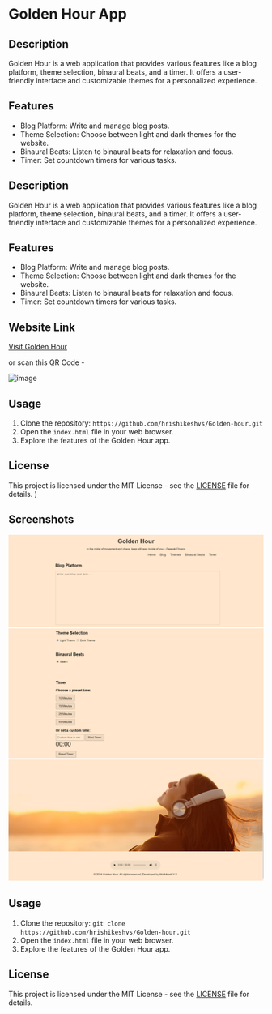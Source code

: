 # Golden Hour App



## Description

Golden Hour is a web application that provides various features like a blog platform, theme selection, binaural beats, and a timer. It offers a user-friendly interface and customizable themes for a personalized experience.

## Features

- Blog Platform: Write and manage blog posts.
- Theme Selection: Choose between light and dark themes for the website.
- Binaural Beats: Listen to binaural beats for relaxation and focus.
- Timer: Set countdown timers for various tasks.



## Description

Golden Hour is a web application that provides various features like a blog platform, theme selection, binaural beats, and a timer. It offers a user-friendly interface and customizable themes for a personalized experience.

## Features

- Blog Platform: Write and manage blog posts.
- Theme Selection: Choose between light and dark themes for the website.
- Binaural Beats: Listen to binaural beats for relaxation and focus.
- Timer: Set countdown timers for various tasks.

## Website Link

[Visit Golden Hour](https://hrishikeshvs.github.io/Golden-hour/)

or scan this QR Code -

![image](https://github.com/hrishikeshvs/Golden-hour/assets/87165698/8b73eba1-5a9b-4527-aef4-7b2d45dad092)



## Usage

1. Clone the repository: `https://github.com/hrishikeshvs/Golden-hour.git`
2. Open the `index.html` file in your web browser.
3. Explore the features of the Golden Hour app.

## License

This project is licensed under the MIT License - see the [LICENSE](LICENSE) file for details.
)

## Screenshots

![Screenshot 1](goldenshot1.png)
![Screenshot 2](goldenshot2.png)
![Screenshot 2](goldenshot3.png)

## Usage

1. Clone the repository: `git clone https://github.com/hrishikeshvs/Golden-hour.git`
2. Open the `index.html` file in your web browser.
3. Explore the features of the Golden Hour app.

## License

This project is licensed under the MIT License - see the [LICENSE](LICENSE) file for details.
